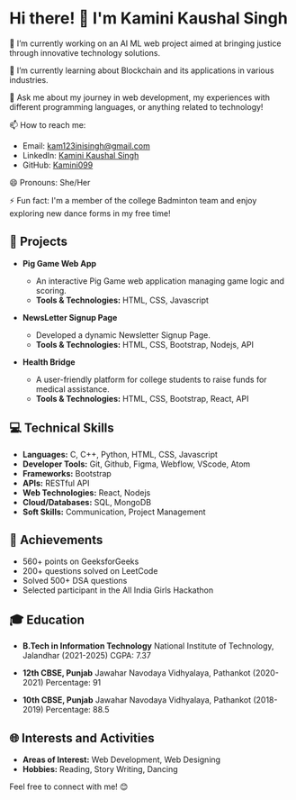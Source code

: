 # Hi there! 👋 I'm Kamini Kaushal Singh

🔭 I’m currently working on an AI ML web project aimed at bringing justice through innovative technology solutions.

🌱 I’m currently learning about Blockchain and its applications in various industries.

💬 Ask me about my journey in web development, my experiences with different programming languages, or anything related to technology!

📫 How to reach me:
- Email: kam123inisingh@gmail.com
- LinkedIn: [Kamini Kaushal Singh](https://www.linkedin.com/in/kamini-kaushal-singh-646068232/)
- GitHub: [Kamini099](https://github.com/Kamini099)

😄 Pronouns: She/Her

⚡ Fun fact: I'm a member of the college Badminton team and enjoy exploring new dance forms in my free time!

## 🚀 Projects

- **Pig Game Web App**
   - An interactive Pig Game web application managing game logic and scoring.
   - **Tools & Technologies:** HTML, CSS, Javascript

- **NewsLetter Signup Page**
   - Developed a dynamic Newsletter Signup Page.
   - **Tools & Technologies:** HTML, CSS, Bootstrap, Nodejs, API

- **Health Bridge**
   - A user-friendly platform for college students to raise funds for medical assistance.
   - **Tools & Technologies:** HTML, CSS, Bootstrap, React, API

## 💻 Technical Skills

- **Languages:** C, C++, Python, HTML, CSS, Javascript
- **Developer Tools:** Git, Github, Figma, Webflow, VScode, Atom
- **Frameworks:** Bootstrap
- **APIs:** RESTful API
- **Web Technologies:** React, Nodejs
- **Cloud/Databases:** SQL, MongoDB
- **Soft Skills:** Communication, Project Management

## 🎉 Achievements

- 560+ points on GeeksforGeeks
- 200+ questions solved on LeetCode
- Solved 500+ DSA questions
- Selected participant in the All India Girls Hackathon

## 🎓 Education

- **B.Tech in Information Technology**
  National Institute of Technology, Jalandhar
  (2021-2025)
  CGPA: 7.37

- **12th CBSE, Punjab**
  Jawahar Navodaya Vidhyalaya, Pathankot
  (2020-2021)
  Percentage: 91

- **10th CBSE, Punjab**
  Jawahar Navodaya Vidhyalaya, Pathankot
  (2018-2019)
  Percentage: 88.5

## 🌐 Interests and Activities

- **Areas of Interest:** Web Development, Web Designing
- **Hobbies:** Reading, Story Writing, Dancing

Feel free to connect with me! 😊
